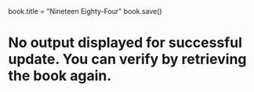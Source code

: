 book.title = "Nineteen Eighty-Four"
book.save()
# No output displayed for successful update. You can verify by retrieving the book again.